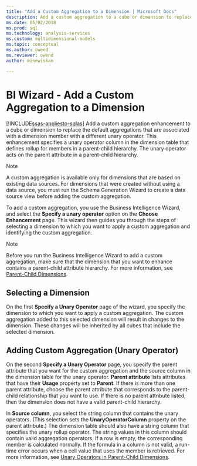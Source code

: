 ```yaml
---
title: "Add a Custom Aggregation to a Dimension | Microsoft Docs"
description: Add a custom aggregation to a cube or dimension to replace the default aggregations associated with a dimension member with a different unary operator.
ms.date: 05/02/2018
ms.prod: sql
ms.technology: analysis-services
ms.custom: multidimensional-models
ms.topic: conceptual
ms.author: owend
ms.reviewer: owend
author: minewiskan

---
```

# BI Wizard - Add a Custom Aggregation to a Dimension
[!INCLUDE[ssas-appliesto-sqlas](../includes/ssas-appliesto-sqlas.md)]
  Add a custom aggregation enhancement to a cube or dimension to replace the default aggregations that are associated with a dimension member with a different unary operator. This enhancement specifies a unary operator column in the dimension table that defines rollup for members in a parent-child hierarchy. The unary operator acts on the parent attribute in a parent-child hierarchy.  
  
> [!NOTE]  
>  A custom aggregation is available only for dimensions that are based on existing data sources. For dimensions that were created without using a data source, you must run the Schema Generation Wizard to create a data source view before adding the custom aggregation.  
  
 To add a custom aggregation, you use the Business Intelligence Wizard, and select the **Specify a unary operator** option on the **Choose Enhancement** page. This wizard then guides you through the steps of selecting a dimension to which you want to apply a custom aggregation and identifying the custom aggregation.  
  
> [!NOTE]  
>  Before you run the Business Intelligence Wizard to add a custom aggregation, make sure that the dimension that you want to enhance contains a parent-child attribute hierarchy. For more information, see [Parent-Child Dimensions](../../analysis-services/multidimensional-models/parent-child-dimension.md).  
  
## Selecting a Dimension  
 On the first **Specify a Unary Operator** page of the wizard, you specify the dimension to which you want to apply a custom aggregation. The custom aggregation added to this selected dimension will result in changes to the dimension. These changes will be inherited by all cubes that include the selected dimension.  
  
## Adding Custom Aggregation (Unary Operator)  
 On the second **Specify a Unary Operator** page, you specify the parent attribute that you want for the custom aggregation and the source column in the dimension table for the unary operator. **Parent attribute** lists attributes that have their **Usage** property set to **Parent**. If there is more than one parent attribute, choose the parent attribute that corresponds to the parent-child relationship that you want to use. If there is no parent attribute listed, then the dimension does not have a valid parent-child hierarchy.  
  
 In **Source column**, you select the string column that contains the unary operators. (This selection sets the **UnaryOperatorColumn** property on the parent attribute.) The dimension table should also have a string column that specifies the unary rollup operator. The string values in this column should contain valid aggregation operators. If a row is empty, the corresponding member is calculated normally. If the formula in a column is not valid, a run-time error occurs when a cell value that uses the member is retrieved. For more information, see [Unary Operators in Parent-Child Dimensions](../../analysis-services/multidimensional-models/parent-child-dimension-attributes-unary-operators.md).  
  
  
